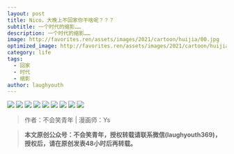 ```yaml
---
layout: post
title: Nico，大晚上不回家你干啥呢？？？
subtitle: 一个时代的缩影……
description: 一个时代的缩影……
image: http://favorites.ren/assets/images/2021/cartoon/huijia/00.jpg
optimized_image: http://favorites.ren/assets/images/2021/cartoon/huijia/00.jpg
category: life
tags:
  - 回家
  - 时代
  - 缩影
author: laughyouth
---
```


![](http://favorites.ren/assets/images/2021/cartoon/huijia/01.jpg)
![](http://favorites.ren/assets/images/2021/cartoon/huijia/01.jpg)
![](http://favorites.ren/assets/images/2021/cartoon/huijia/01.jpg)
![](http://favorites.ren/assets/images/2021/cartoon/huijia/01.jpg)
![](http://favorites.ren/assets/images/2021/cartoon/huijia/01.jpg)
![](http://favorites.ren/assets/images/2021/cartoon/huijia/01.jpg)
![](http://favorites.ren/assets/images/2021/cartoon/huijia/01.jpg)
![](http://favorites.ren/assets/images/2021/cartoon/huijia/01.jpg)
![](http://favorites.ren/assets/images/2021/cartoon/huijia/01.jpg)



>作者：不会笑青年 | 漫画师：Ys

>**本文原创公众号：不会笑青年，授权转载请联系微信(laughyouth369)，授权后，请在原创发表48小时后再转载。**

